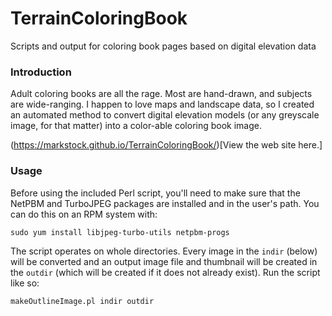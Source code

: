 # TerrainColoringBook
Scripts and output for coloring book pages based on digital elevation data

### Introduction
Adult coloring books are all the rage. Most are hand-drawn, and subjects are wide-ranging.
I happen to love maps and landscape data, so I created an automated method to convert
digital elevation models (or any greyscale image, for that matter) into a color-able 
coloring book image.

(https://markstock.github.io/TerrainColoringBook/)[View the web site here.]

### Usage
Before using the included Perl script, you'll need to make sure that the NetPBM and 
TurboJPEG packages are installed and in the user's path. You can do this on an RPM system
with:

    sudo yum install libjpeg-turbo-utils netpbm-progs

The script operates on whole directories. Every image in the `indir` (below) will be converted
and an output image file and thumbnail will be created in the `outdir` (which will be created
if it does not already exist). Run the script like so:

    makeOutlineImage.pl indir outdir

